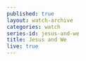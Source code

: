 ```yaml
---
published: true
layout: watch-archive
categories: watch
series-id: jesus-and-we
title: Jesus and We
live: true
---
```

